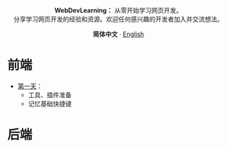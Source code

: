 <p align="center">
    <b>WebDevLearning：</b> 从零开始学习网页开发。<br />
    分享学习网页开发的经验和资源。欢迎任何感兴趣的开发者加入并交流想法。
</p>

<p align="center">
  <b>简体中文</b> · <a href='README.en-US.md'>English</a> 
</p>

# 前端
- [第一天](frontend/day1)：
    - 工具、插件准备
    - 记忆基础快捷键

# 后端
